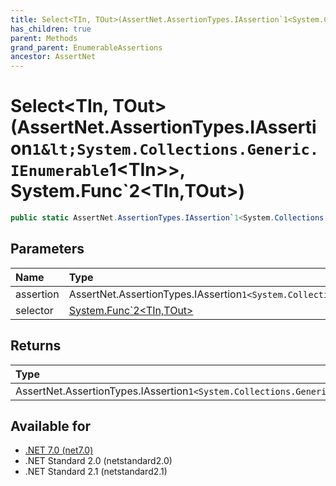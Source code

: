 ```yaml
---
title: Select<TIn, TOut>(AssertNet.AssertionTypes.IAssertion`1<System.Collections.Generic.IEnumerable`1<TIn>>, System.Func`2<TIn,TOut>)
has_children: true
parent: Methods
grand_parent: EnumerableAssertions
ancestor: AssertNet
---
```

# Select&lt;TIn, TOut&gt;(AssertNet.AssertionTypes.IAssertion`1&lt;System.Collections.Generic.IEnumerable`1&lt;TIn&gt;&gt;, System.Func`2&lt;TIn,TOut&gt;)

```csharp
public static AssertNet.AssertionTypes.IAssertion`1<System.Collections.Generic.IEnumerable`1<TOut>> Select<TIn, TOut>(AssertNet.AssertionTypes.IAssertion`1<System.Collections.Generic.IEnumerable`1<TIn>> assertion, System.Func`2<TIn,TOut> selector);
```

## Parameters
| Name      | Type                                                                                            | Description |
|:----------|:------------------------------------------------------------------------------------------------|:------------|
| assertion | AssertNet.AssertionTypes.IAssertion`1<System.Collections.Generic.IEnumerable`1<TIn>>            |             |
| selector  | [System.Func`2<TIn,TOut>](https://learn.microsoft.com/en-us/dotnet/api/system.func-2<tin,tout>) |             |


## Returns
| Type                                                                                  | Description |
|:--------------------------------------------------------------------------------------|:------------|
| AssertNet.AssertionTypes.IAssertion`1<System.Collections.Generic.IEnumerable`1<TOut>> |             |

## Available for
- [.NET 7.0 (net7.0)](https://versionsof.net/core/7.0/)
- .NET Standard 2.0 (netstandard2.0)
- .NET Standard 2.1 (netstandard2.1)
